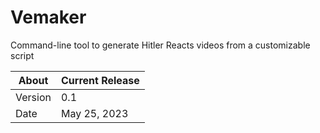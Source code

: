 # Vemaker
Command-line tool to generate Hitler Reacts videos from a customizable script

About     | Current Release
----------|-----------------------
Version   | 0.1
Date      | May 25, 2023
